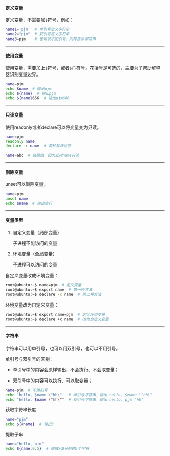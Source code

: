 
#### 定义变量

定义变量，不需要加`$`符号，例如：
```sh
name1='pjm'  # 单引号定义字符串
name2="pjm"  # 双引号定义字符串
name3=pjm    # 也可以不加引号，同样表示字符串
```

---

#### 使用变量
使用变量，需要加上`$`符号，或者`${}`符号。花括号是可选的，主要为了帮助解释器识别变量边界。
```sh
name=pjm
echo $name  # 输出pjm
echo ${name}  # 输出pjm
echo ${name}666  # 输出pjm666
```

---

#### 只读变量
使用readonly或者declare可以将变量变为只读。
```sh
name=pjm
readonly name
declare -r name  # 两种写法均可

name=abc  # 会报错，因为此时name只读
```

---

#### 删除变量
unset可以删除变量。
```sh
name=pjm
unset name
echo $name  # 输出空行
```

---

#### 变量类型
1. 自定义变量（局部变量）

    子进程不能访问的变量

2. 环境变量（全局变量）

    子进程可以访问的变量

自定义变量改成环境变量：
```sh
root@ubuntu:~$ name=pjm  # 定义变量
root@ubuntu:~$ export name  # 第一种方法
root@ubuntu:~$ declare -x name  # 第二种方法
```
环境变量改为自定义变量：
```sh
root@ubuntu:~$ export name=pjm  # 定义环境变量
root@ubuntu:~$ declare +x name  # 改为自定义变量
```

---

#### 字符串
字符串可以用单引号，也可以用双引号，也可以不用引号。

单引号与双引号的区别：

- 单引号中的内容会原样输出，不会执行、不会取变量；

- 双引号中的内容可以执行、可以取变量；

```sh
name=pjm  # 不用引号
echo 'hello, $name \"hh\"'  # 单引号字符串，输出 hello, $name \"hh\"
echo "hello, $name \"hh\""  # 双引号字符串，输出 hello, pjm "hh"
```

获取字符串长度
```sh
name="pjm"
echo ${#name}  # 输出3
```

提取子串
```sh
name="hello, pjm"
echo ${name:0:5}  # 提取从0开始的5个字符
```

